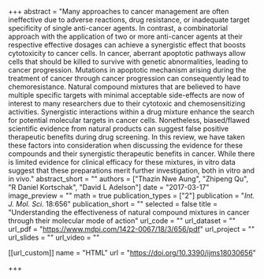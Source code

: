 +++
abstract = "Many approaches to cancer management are often ineffective due to adverse reactions, drug resistance, or inadequate target specificity of single anti-cancer agents. In contrast, a combinatorial approach with the application of two or more anti-cancer agents at their respective effective dosages can achieve a synergistic effect that boosts cytotoxicity to cancer cells. In cancer, aberrant apoptotic pathways allow cells that should be killed to survive with genetic abnormalities, leading to cancer progression. Mutations in apoptotic mechanism arising during the treatment of cancer through cancer progression can consequently lead to chemoresistance. Natural compound mixtures that are believed to have multiple specific targets with minimal acceptable side-effects are now of interest to many researchers due to their cytotoxic and chemosensitizing activities. Synergistic interactions within a drug mixture enhance the search for potential molecular targets in cancer cells. Nonetheless, biased/flawed scientific evidence from natural products can suggest false positive therapeutic benefits during drug screening. In this review, we have taken these factors into consideration when discussing the evidence for these compounds and their synergistic therapeutic benefits in cancer. While there is limited evidence for clinical efficacy for these mixtures, in vitro data suggest that these preparations merit further investigation, both in vitro and in vivo."
abstract_short = ""
authors = ["Thazin Nwe Aung", "Zhipeng Qu", "R Daniel Kortschak", "David L Adelson"]
date = "2017-03-17"
image_preview = ""
math = true
publication_types = ["2"]
publication = "*Int. J. Mol. Sci.* 18:656"
publication_short = ""
selected = false
title = "Understanding the effectiveness of natural compound mixtures in cancer through their molecular mode of action"
url_code = ""
url_dataset = ""
url_pdf = "https://www.mdpi.com/1422-0067/18/3/656/pdf"
url_project = ""
url_slides = ""
url_video = ""

[[url_custom]]
name = "HTML"
url = "https://doi.org/10.3390/ijms18030656"

+++

